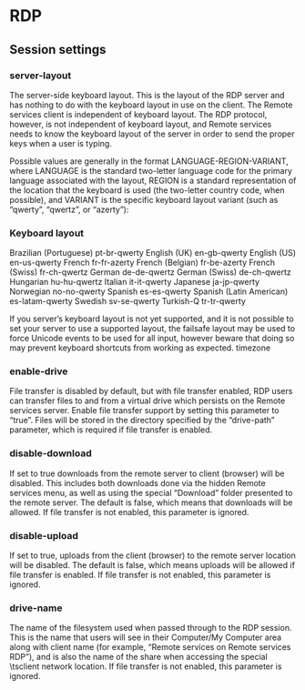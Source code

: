 # RDP

## Session settings

### server-layout

The server-side keyboard layout. This is the layout of the RDP server and has nothing to do with the keyboard layout in use on the client. The Remote services client is independent of keyboard layout. The RDP protocol, however, is not independent of keyboard layout, and Remote services needs to know the keyboard layout of the server in order to send the proper keys when a user is typing.

Possible values are generally in the format LANGUAGE-REGION-VARIANT, where LANGUAGE is the standard two-letter language code for the primary language associated with the layout, REGION is a standard representation of the location that the keyboard is used (the two-letter country code, when possible), and VARIANT is the specific keyboard layout variant (such as “qwerty”, “qwertz”, or “azerty”):

### Keyboard layout

Brazilian (Portuguese) pt-br-qwerty
English (UK) en-gb-qwerty
English (US) en-us-qwerty
French fr-fr-azerty
French (Belgian) fr-be-azerty
French (Swiss) fr-ch-qwertz
German de-de-qwertz
German (Swiss) de-ch-qwertz
Hungarian hu-hu-qwertz
Italian it-it-qwerty
Japanese ja-jp-qwerty
Norwegian no-no-qwerty
Spanish es-es-qwerty
Spanish (Latin American) es-latam-qwerty
Swedish sv-se-qwerty
Turkish-Q tr-tr-qwerty

If you server’s keyboard layout is not yet supported, and it is not possible to set your server to use a supported layout, the failsafe layout may be used to force Unicode events to be used for all input, however beware that doing so may prevent keyboard shortcuts from working as expected. timezone

### enable-drive

File transfer is disabled by default, but with file transfer enabled, RDP users can transfer files to and from a virtual drive which persists on the Remote services server. Enable file transfer support by setting this parameter to “true”.
Files will be stored in the directory specified by the “drive-path” parameter, which is required if file transfer is enabled.

### disable-download

If set to true downloads from the remote server to client (browser) will be disabled. This includes both downloads done via the hidden Remote services menu, as well as using the special “Download” folder presented to the remote server. The default is false, which means that downloads will be allowed.
If file transfer is not enabled, this parameter is ignored.

### disable-upload

If set to true, uploads from the client (browser) to the remote server location will be disabled. The default is false, which means uploads will be allowed if file transfer is enabled.
If file transfer is not enabled, this parameter is ignored.

### drive-name

The name of the filesystem used when passed through to the RDP session. This is the name that users will see in their Computer/My Computer area along with client name (for example, “Remote services on Remote services RDP”), and is also the name of the share when accessing the special \tsclient network location.
If file transfer is not enabled, this parameter is ignored.
